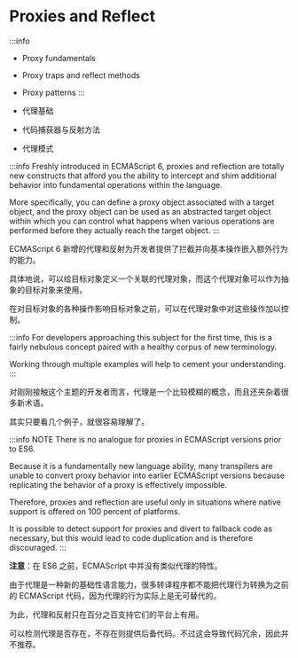 # Proxies and Reflect

:::info
- Proxy fundamentals
- Proxy traps and reflect methods
- Proxy patterns
:::

- 代理基础
- 代码捕获器与反射方法
- 代理模式



:::info
Freshly introduced in ECMAScript 6, proxies and reflection are totally new constructs that afford you the ability to intercept and shim additional behavior into fundamental operations within the language. 

More specifically, you can define a proxy object associated with a target object, and the proxy object can be used as an abstracted target object within which you can control what happens when various operations are performed before they actually reach the target object.
:::

ECMAScript 6 新增的代理和反射为开发者提供了拦截并向基本操作嵌入额外行为的能力。

具体地说，可以给目标对象定义一个关联的代理对象，而这个代理对象可以作为抽象的目标对象来使用。

在对目标对象的各种操作影响目标对象之前，可以在代理对象中对这些操作加以控制。



:::info
For developers approaching this subject for the first time, this is a fairly nebulous concept paired with a healthy corpus of new terminology.

Working through multiple examples will help to cement your understanding.
:::

对刚刚接触这个主题的开发者而言，代理是一个比较模糊的概念，而且还夹杂着很多新术语。

其实只要看几个例子，就很容易理解了。



:::info NOTE
There is no analogue for proxies in ECMAScript versions prior to ES6. 

Because it is a fundamentally new language ability, many transpilers are unable to convert proxy behavior into earlier ECMAScript versions because replicating the behavior of a proxy is effectively impossible. 

Therefore, proxies and reflection are useful only in situations where native support is offered on 100 percent of platforms. 

It is possible to detect support for proxies and divert to fallback code as necessary, but this would lead to code duplication and is therefore discouraged.
:::

**注意**：在 ES6 之前，ECMAScript 中并没有类似代理的特性。

由于代理是一种新的基础性语言能力，很多转译程序都不能把代理行为转换为之前的 ECMAScript 代码，因为代理的行为实际上是无可替代的。

为此，代理和反射只在百分之百支持它们的平台上有用。

可以检测代理是否存在，不存在则提供后备代码。不过这会导致代码冗余，因此并不推荐。
